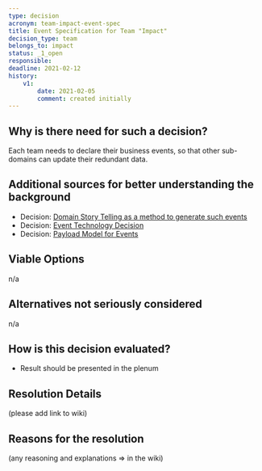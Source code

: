 ```yaml
---
type: decision
acronym: team-impact-event-spec
title: Event Specification for Team "Impact"  
decision_type: team
belongs_to: impact
status: _1_open
responsible: 
deadline: 2021-02-12
history:
    v1:
        date: 2021-02-05
        comment: created initially
---
```


## Why is there need for such a decision?

Each team needs to declare their business events, so that other sub-domains can update their redundant data. 

## Additional sources for better understanding the background

* Decision: [Domain Story Telling as a method to generate such events](./sig-eventing-domain-research)
* Decision: [Event Technology Decision](./sig-eventing-solution) 
* Decision: [Payload Model for Events](./sig-eventing-pattern)


## Viable Options

n/a

## Alternatives not seriously considered

n/a

## How is this decision evaluated?

- Result should be presented in the plenum

## Resolution Details

(please add link to wiki)

## Reasons for the resolution

(any reasoning and explanations => in the wiki)

